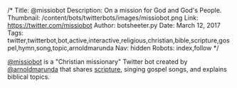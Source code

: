 /*
Title: @missiobot
Description: On a mission for God and God's People.
Thumbnail: /content/bots/twitterbots/images/missiobot.png
Link: https://twitter.com/missiobot
Author: botsheeter.py
Date: March 12, 2017
Tags: twitter,twitterbot,bot,active,interactive,religious,christian,bible,scripture,gospel,hymn,song,topic,arnoldmarunda
Nav: hidden
Robots: index,follow
*/

[@missiobot](https://twitter.com/missiobot) is a "Christian missionary" Twitter bot created by [@arnoldmarunda](https://twitter.com/arnoldmarunda) that shares [scripture](https://en.wikipedia.org/wiki/Religious_text), singing gospel songs, and explains biblical topics.
